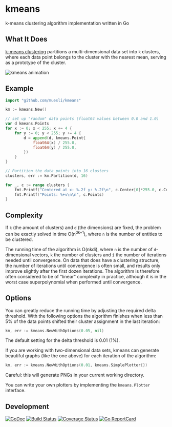 # kmeans

k-means clustering algorithm implementation written in Go

## What It Does

[k-means clustering](https://en.wikipedia.org/wiki/K-means_clustering) partitions
a multi-dimensional data set into `k` clusters, where each data point belongs
to the cluster with the nearest mean, serving as a prototype of the cluster.

![kmeans animation](https://github.com/muesli/kmeans/blob/master/kmeans.gif)

## Example

```go
import "github.com/muesli/kmeans"

km := kmeans.New()

// set up "random" data points (float64 values between 0.0 and 1.0)
var d kmeans.Points
for x := 0; x < 255; x += 4 {
	for y := 0; y < 255; y += 4 {
		d = append(d, kmeans.Point{
			float64(x) / 255.0,
			float64(y) / 255.0,
		})
	}
}

// Partition the data points into 16 clusters
clusters, err := km.Partition(d, 16)

for _, c := range clusters {
	fmt.Printf("Centered at x: %.2f y: %.2f\n", c.Center[0]*255.0, c.Center[1]*255.0)
	fmt.Printf("Points: %+v\n\n", c.Points)
}
```

## Complexity

If `k` (the amount of clusters) and `d` (the dimensions) are fixed, the problem
can be exactly solved in time O(n<sup>dk+1</sup>), where `n` is the number of
entities to be clustered.

The running time of the algorithm is O(nkdi), where `n` is the number of
`d`-dimensional vectors, `k` the number of clusters and `i` the number of
iterations needed until convergence. On data that does have a clustering
structure, the number of iterations until convergence is often small, and
results only improve slightly after the first dozen iterations. The algorithm
is therefore often considered to be of "linear" complexity in practice,
although it is in the worst case superpolynomial when performed until
convergence.

## Options

You can greatly reduce the running time by adjusting the required delta
threshold. With the following options the algorithm finishes when less than 5%
of the data points shifted their cluster assignment in the last iteration:

```go
km, err := kmeans.NewWithOptions(0.05, nil)
```

The default setting for the delta threshold is 0.01 (1%).

If you are working with two-dimensional data sets, kmeans can generate
beautiful graphs (like the one above) for each iteration of the algorithm:

```go
km, err := kmeans.NewWithOptions(0.01, kmeans.SimplePlotter{})
```

Careful: this will generate PNGs in your current working directory.

You can write your own plotters by implementing the `kmeans.Plotter` interface.

## Development

[![GoDoc](https://godoc.org/github.com/golang/gddo?status.svg)](https://godoc.org/github.com/muesli/kmeans)
[![Build Status](https://travis-ci.org/muesli/kmeans.svg?branch=master)](https://travis-ci.org/muesli/kmeans)
[![Coverage Status](https://coveralls.io/repos/github/muesli/kmeans/badge.svg?branch=master)](https://coveralls.io/github/muesli/kmeans?branch=master)
[![Go ReportCard](http://goreportcard.com/badge/muesli/kmeans)](http://goreportcard.com/report/muesli/kmeans)
